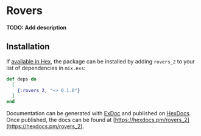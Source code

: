 # Rovers

**TODO: Add description**

## Installation

If [available in Hex](https://hex.pm/docs/publish), the package can be installed
by adding `rovers_2` to your list of dependencies in `mix.exs`:

```elixir
def deps do
  [
    {:rovers_2, "~> 0.1.0"}
  ]
end
```

Documentation can be generated with [ExDoc](https://github.com/elixir-lang/ex_doc)
and published on [HexDocs](https://hexdocs.pm). Once published, the docs can
be found at [https://hexdocs.pm/rovers_2](https://hexdocs.pm/rovers_2).

